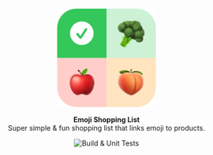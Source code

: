 <p align="center">
   <img width="200" src="Assets/icon-readme.png" alt="NU.nl logo">
</p>
<p align="center">
   <strong>Emoji Shopping List</strong><BR>
   Super simple &amp; fun shopping list that links emoji to products.
</p>
<p align="center">
   <img src="https://github.com/WouterWisse/emoji-shopping-list/actions/workflows/development.yml/badge.svg" alt="Build & Unit Tests">
</p>

